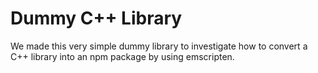 # Dummy C++ Library

We made this very simple dummy library to investigate how to convert a C++ library into an npm package by using emscripten.
